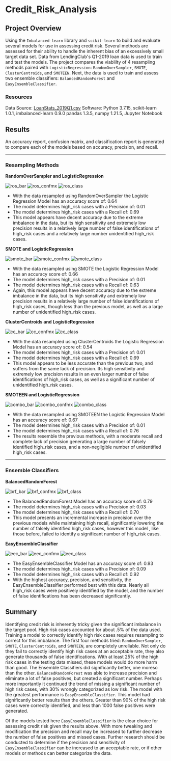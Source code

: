 # Credit_Risk_Analysis

## Project Overview
Using the `Imbalanced-learn` library and `scikit-learn` to build and evaluate several models for use in assessing credit risk. Several methods are assessed for their ability to handle the inherent bias of an excessively small target data set. Data from LendingClub's Q1-2019 loan data is used to train and test the models. The project compares the viablilty of 4 resampling methods paired with `LogisticRegression`: `RandomOverSampler`, `SMOTE`, `ClusterCentroids`, and `SMOTEEN`. Next, the data is used to train and assess two ensemble classifiers: `BalancedRandomForest` and `EasyEnsembleClassifier`.

### Resources
Data Source: [LoanStats_2019Q1.csv](https://raw.githubusercontent.com/Jforbus/Credit_Risk_Analysis/main/Resources/LoanStats_2019Q1.csv)
Software: Python 3.7.15, scikit-learn 1.0.1, imbalanced-learn 0.9.0 pandas 1.3.5, numpy 1.21.5, Jupyter Notebook

## Results
An accuracy report, confusion matrix, and classification report is generated to compare each of the models based on accuracy, precision, and recall.

---

### **Resampling Methods**

**RandomOverSampler and LogisticRegression**


![ros_bar](https://github.com/Jforbus/Credit_Risk_Analysis/blob/main/Resources/ros_bar.png "Balanced Accuracy Report")
![ros_confmx](https://github.com/Jforbus/Credit_Risk_Analysis/blob/main/Resources/ros_confmx.png "Confusion Matrix")
![ros_class](https://github.com/Jforbus/Credit_Risk_Analysis/blob/main/Resources/ros_class.png "Classification Report")


- With the data resampled using RandomOverSampler the Logistic Regression Model has an accuracy score of: 0.64
- The model determines high_risk cases with a Precision of: 0.01
- The model determines high_risk cases with a Recall of: 0.69
- This model appears have decent accuracy due to the extreme imbalance in the data, but its high sensitivity and extremely low precision results in a relatively large number of false identifications of high_risk cases and a relatively large number unidentified high_risk cases.



**SMOTE and LogisticRegression**


![smote_bar](https://github.com/Jforbus/Credit_Risk_Analysis/blob/main/Resources/smote_bar.png "Balanced Accuracy Report")
![smote_confmx](https://github.com/Jforbus/Credit_Risk_Analysis/blob/main/Resources/smote_confmx.png "Confusion Matrix")
![smote_class](https://github.com/Jforbus/Credit_Risk_Analysis/blob/main/Resources/smote_class.png "Classification Report")


- With the data resampled using SMOTE the Logistic Regression Model has an accuracy score of: 0.66
- The model determines high_risk cases with a Precision of: 0.01
- The model determines high_risk cases with a Recall of: 0.63
- Again, this model appears have decent accuracy due to the extreme imbalance in the data, but its high sensitivity and extremely low precision results in a relatively large number of false identifications of high_risk cases, though less than the previous model, as well as a large number of unidentified high_risk cases.



**ClusterCentroids and LogisticRegression**


![cc_bar](https://github.com/Jforbus/Credit_Risk_Analysis/blob/main/Resources/cc_bar.png "Balanced Accuracy Report")
![cc_confmx](https://github.com/Jforbus/Credit_Risk_Analysis/blob/main/Resources/cc_confmx.png "Confusion Matrix")
![cc_class](https://github.com/Jforbus/Credit_Risk_Analysis/blob/main/Resources/cc_class.png "Classification Report")


- With the data resampled using ClusterCentroids the Logistic Regression Model has an accuracy score of: 0.54
- The model determines high_risk cases with a Precision of: 0.01
- The model determines high_risk cases with a Recall of: 0.69
- This model appears to be less accurate than the previous two, and suffers from the same lack of precision. Its high sensitivity and extremely low precision results in an even larger number of false identifications of high_risk cases, as well as a significant number of unidentified high_risk cases.



**SMOTEEN and LogisticRegression**


![combo_bar](https://github.com/Jforbus/Credit_Risk_Analysis/blob/main/Resources/combo_bar.png "Balanced Accuracy Report")
![combo_confmx](https://github.com/Jforbus/Credit_Risk_Analysis/blob/main/Resources/combo_confmx.png "Confusion Matrix")
![combo_class](https://github.com/Jforbus/Credit_Risk_Analysis/blob/main/Resources/combo_class.png "Classification Report")


- With the data resampled using SMOTEEN the Logistic Regression Model has an accuracy score of: 0.67
- The model determines high_risk cases with a Precision of: 0.01
- The model determines high_risk cases with a Recall of: 0.76
- The results resemble the previous methods, with a moderate recall and complete lack of precision generating a large number of falsely identified high_risk cases, and a non-negligible number of unidentified high_risk cases.

---

### **Ensemble Classifiers**

**BalancedRandomForest**


![brf_bar](https://github.com/Jforbus/Credit_Risk_Analysis/blob/main/Resources/brf_bar.png "Balanced Accuracy Report")
![brf_confmx](https://github.com/Jforbus/Credit_Risk_Analysis/blob/main/Resources/brf_confmx.png "Confusion Matrix")
![brf_class](https://github.com/Jforbus/Credit_Risk_Analysis/blob/main/Resources/brf_class.png "Classification Report")


- The BalancedRandomForest Model has an accuracy score of: 0.79
- The model determines high_risk cases with a Precision of: 0.03
- The model determines high_risk cases with a Recall of: 0.70
- This model presents an incremental increase in precision over the previous models while maintaining high recall, significantly lowering the number of falsely identified high_risk cases, however this model , like those before, failed to identify a significant number of high_risk cases. 



**EasyEnsembleClassifier**


![eec_bar](https://github.com/Jforbus/Credit_Risk_Analysis/blob/main/Resources/eec_bar.png "Balanced Accuracy Report")
![eec_confmx](https://github.com/Jforbus/Credit_Risk_Analysis/blob/main/Resources/eec_confmx.png "Confusion Matrix")
![eec_class](https://github.com/Jforbus/Credit_Risk_Analysis/blob/main/Resources/eec_class.png "Classification Report")


- The EasyEnsembleClassifier Model has an accuracy score of: 0.93
- The model determines high_risk cases with a Precision of: 0.09
- The model determines high_risk cases with a Recall of: 0.92
- With the highest accuracy, precision, and sensitivity, the EasyEnsembleClassifier performed best with this data. Nearly all high_risk cases were positively identified by the model, and the number of false identifications has been decreased significantly.



## Summary

Identifying credit risk is inherently tricky given the significant imbalance in the target pool. High risk cases accounted for about .5% of the data used. Training a model to correctly identify high risk cases requires resampling to correct for this imbalance. The first four methods tried: `RandomOverSampler`, `SMOTE`, `ClusterCentroids`, and `SMOTEEN`, are completely unreliable. Not only do they fail to correctly identify high risk cases at an acceptable rate, they also generate thousands of false identifications. With at least 25% of the high risk cases in the testing data missed, these models would do more harm than good. The Ensemble Classifiers did significantly better, one moreso than the other. `BalancedRandomForest` was able to increase precision and eliminate a lot of false positives, but created a significant number. Perhaps more importantly it continued the trend of missing a significant number of high risk cases, with 30% wrongly categorized as low risk. The model with the greatest performance is `EasyEnsembleClassifier`. This model had significantly better results than the others. Greater than 90% of the high risk cases were correctly identified, and less than 1000 false positives were generated. 

Of the models tested here `EasyEnsembleClassifier` is the clear choice for assessing credit risk given the results above. With more tweaking and modification the precision and recall may be increased to further decrease the number of false positives and missed cases. Further research should be conducted to determine if the precision and sensitivity of `EasyEnsembleClassifier` can be increased to an acceptable rate, or if other models or methods can better categorize the data.